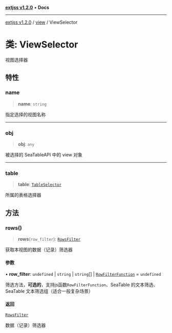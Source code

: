 [**extjss v1.2.0**](../../README.md) • **Docs**

***

[extjss v1.2.0](../../modules.md) / [view](../README.md) / ViewSelector

# 类: ViewSelector

视图选择器

## 特性

### name

> **name**: `string`

指定选择的视图名称

***

### obj

> **obj**: `any`

被选择的 SeaTableAPI 中的 view 对象

***

### table

> **table**: [`TableSelector`](../../table/classes/TableSelector.md)

所属的表格选择器

## 方法

### rows()

> **rows**(`row_filter`): [`RowsFilter`](../../rows/classes/RowsFilter.md)

获取本视图的数据（记录）筛选器

#### 参数

• **row\_filter**: `undefined` \| `string` \| `string`[] \| [`RowFilterFunction`](../../types/namespaces/Types/type-aliases/RowFilterFunction.md) = `undefined`

筛选方法，**可选的**，支持js函数`RowFilterFunction`、SeaTable 的文本筛选、SeaTable 文本筛选组（适合一般复杂场景）

#### 返回

[`RowsFilter`](../../rows/classes/RowsFilter.md)

数据（记录）筛选器
